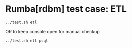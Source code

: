 # Rumba[rdbm] test case: ETL 


```
../test.sh etl

```
OR to keep console open for manual checkup
```
../test.sh etl psql

```

